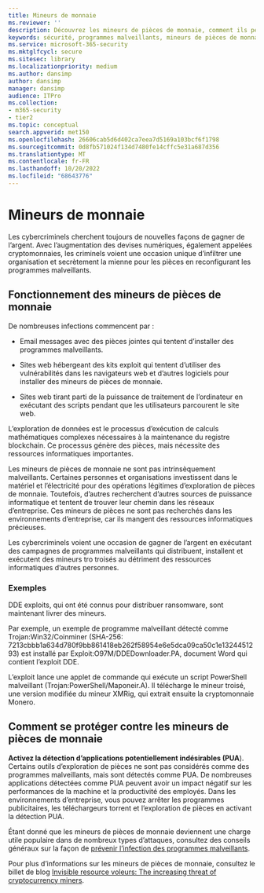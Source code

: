 ```yaml
---
title: Mineurs de monnaie
ms.reviewer: ''
description: Découvrez les mineurs de pièces de monnaie, comment ils peuvent infecter les appareils et ce que vous pouvez faire pour vous protéger.
keywords: sécurité, programmes malveillants, mineurs de pièces de monnaie, protection, crypto-monnaies
ms.service: microsoft-365-security
ms.mktglfcycl: secure
ms.sitesec: library
ms.localizationpriority: medium
ms.author: dansimp
author: dansimp
manager: dansimp
audience: ITPro
ms.collection:
- m365-security
- tier2
ms.topic: conceptual
search.appverid: met150
ms.openlocfilehash: 26606cab5d6d402ca7eea7d5169a103bcf6f1798
ms.sourcegitcommit: 0d8fb571024f134d7480fe14cffc5e31a687d356
ms.translationtype: MT
ms.contentlocale: fr-FR
ms.lasthandoff: 10/20/2022
ms.locfileid: "68643776"
---
```

# <a name="coin-miners"></a>Mineurs de monnaie

Les cybercriminels cherchent toujours de nouvelles façons de gagner de l’argent. Avec l’augmentation des devises numériques, également appelées cryptomonnaies, les criminels voient une occasion unique d’infiltrer une organisation et secrètement la mienne pour les pièces en reconfigurant les programmes malveillants.

## <a name="how-coin-miners-work"></a>Fonctionnement des mineurs de pièces de monnaie

De nombreuses infections commencent par :

- Email messages avec des pièces jointes qui tentent d’installer des programmes malveillants.

- Sites web hébergeant des kits exploit qui tentent d’utiliser des vulnérabilités dans les navigateurs web et d’autres logiciels pour installer des mineurs de pièces de monnaie.

- Sites web tirant parti de la puissance de traitement de l’ordinateur en exécutant des scripts pendant que les utilisateurs parcourent le site web.

L’exploration de données est le processus d’exécution de calculs mathématiques complexes nécessaires à la maintenance du registre blockchain. Ce processus génère des pièces, mais nécessite des ressources informatiques importantes.

Les mineurs de pièces de monnaie ne sont pas intrinsèquement malveillants. Certaines personnes et organisations investissent dans le matériel et l’électricité pour des opérations légitimes d’exploration de pièces de monnaie. Toutefois, d’autres recherchent d’autres sources de puissance informatique et tentent de trouver leur chemin dans les réseaux d’entreprise. Ces mineurs de pièces ne sont pas recherchés dans les environnements d’entreprise, car ils mangent des ressources informatiques précieuses.

Les cybercriminels voient une occasion de gagner de l’argent en exécutant des campagnes de programmes malveillants qui distribuent, installent et exécutent des mineurs tro troisés au détriment des ressources informatiques d’autres personnes.

### <a name="examples"></a>Exemples

DDE exploits, qui ont été connus pour distribuer ransomware, sont maintenant livrer des mineurs.

Par exemple, un exemple de programme malveillant détecté comme Trojan:Win32/Coinminer (SHA-256: 7213cbbb1a634d780f9bb861418eb262f58954e6e5dca09ca50c1e1324451293) est installé par Exploit:O97M/DDEDownloader.PA, document Word qui contient l’exploit DDE.

L’exploit lance une applet de commande qui exécute un script PowerShell malveillant (Trojan:PowerShell/Maponeir.A). Il télécharge le mineur troisé, une version modifiée du mineur XMRig, qui extrait ensuite la cryptomonnaie Monero.

## <a name="how-to-protect-against-coin-miners"></a>Comment se protéger contre les mineurs de pièces de monnaie

**Activez la détection d’applications potentiellement indésirables (PUA**). Certains outils d’exploration de pièces ne sont pas considérés comme des programmes malveillants, mais sont détectés comme PUA. De nombreuses applications détectées comme PUA peuvent avoir un impact négatif sur les performances de la machine et la productivité des employés. Dans les environnements d’entreprise, vous pouvez arrêter les programmes publicitaires, les téléchargeurs torrent et l’exploration de pièces en activant la détection PUA.

Étant donné que les mineurs de pièces de monnaie deviennent une charge utile populaire dans de nombreux types d’attaques, consultez des conseils généraux sur la façon de [prévenir l’infection des programmes malveillants](prevent-malware-infection.md).

Pour plus d’informations sur les mineurs de pièces de monnaie, consultez le billet de blog [Invisible resource voleurs: The increasing threat of cryptocurrency miners](https://cloudblogs.microsoft.com/microsoftsecure/2018/03/13/invisible-resource-thieves-the-increasing-threat-of-cryptocurrency-miners/).
